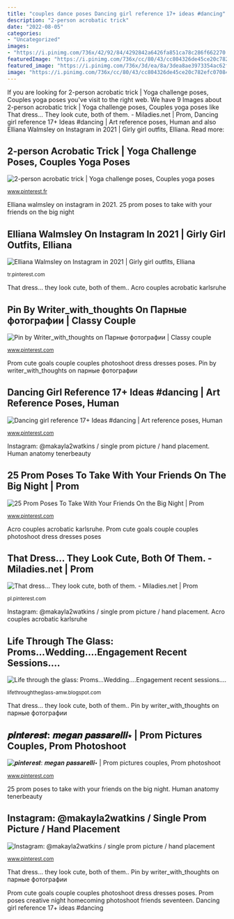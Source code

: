 ```yaml
---
title: "couples dance poses Dancing girl reference 17+ ideas #dancing"
description: "2-person acrobatic trick"
date: "2022-08-05"
categories:
- "Uncategorized"
images:
- "https://i.pinimg.com/736x/42/92/84/4292842a6426fa851ca78c286f662270.jpg"
featuredImage: "https://i.pinimg.com/736x/cc/80/43/cc804326de45ce20c782efc07084221f.jpg"
featured_image: "https://i.pinimg.com/736x/3d/ea/8a/3dea8ae3973354ac62f2f3cae69c5066--prom-photography-poses-single-senior-photography.jpg"
image: "https://i.pinimg.com/736x/cc/80/43/cc804326de45ce20c782efc07084221f.jpg"
---
```


If you are looking for 2-person acrobatic trick | Yoga challenge poses, Couples yoga poses you've visit to the right web. We have 9 Images about 2-person acrobatic trick | Yoga challenge poses, Couples yoga poses like That dress... They look cute, both of them. - Miladies.net | Prom, Dancing girl reference 17+ Ideas #dancing | Art reference poses, Human and also Elliana Walmsley on Instagram in 2021 | Girly girl outfits, Elliana. Read more:

## 2-person Acrobatic Trick | Yoga Challenge Poses, Couples Yoga Poses

![2-person acrobatic trick | Yoga challenge poses, Couples yoga poses](https://i.pinimg.com/736x/aa/85/7f/aa857fc938e40b8f7df4b21617550f5a--partneryoga-men-yoga.jpg "Elliana walmsley")

<small>www.pinterest.fr</small>

Elliana walmsley on instagram in 2021. 25 prom poses to take with your friends on the big night

## Elliana Walmsley On Instagram In 2021 | Girly Girl Outfits, Elliana

![Elliana Walmsley on Instagram in 2021 | Girly girl outfits, Elliana](https://i.pinimg.com/736x/cc/80/43/cc804326de45ce20c782efc07084221f.jpg "That dress... they look cute, both of them.")

<small>tr.pinterest.com</small>

That dress... they look cute, both of them.. Acro couples acrobatic karlsruhe

## Pin By Writer_with_thoughts On Парные фотографии | Classy Couple

![Pin by Writer_with_thoughts on Парные фотографии | Classy couple](https://i.pinimg.com/736x/e1/91/1a/e1911a809905647c98c545da96e96459.jpg "Prom poses single senior photoshoot instagram")

<small>www.pinterest.com</small>

Prom cute goals couple couples photoshoot dress dresses poses. Pin by writer_with_thoughts on парные фотографии

## Dancing Girl Reference 17+ Ideas #dancing | Art Reference Poses, Human

![Dancing girl reference 17+ Ideas #dancing | Art reference poses, Human](https://i.pinimg.com/736x/9d/fa/10/9dfa102ccebf50060dffe0e6df95bd10.jpg "Life through the glass: proms...wedding....engagement recent sessions....")

<small>www.pinterest.com</small>

Instagram: @makayla2watkins / single prom picture / hand placement. Human anatomy tenerbeauty

## 25 Prom Poses To Take With Your Friends On The Big Night | Prom

![25 Prom Poses To Take With Your Friends On the Big Night | Prom](https://i.pinimg.com/736x/7d/58/6e/7d586e1311968853963022189eeadbde--senior-prom-prom-.jpg "Prom cute goals couple couples photoshoot dress dresses poses")

<small>www.pinterest.com</small>

Acro couples acrobatic karlsruhe. Prom cute goals couple couples photoshoot dress dresses poses

## That Dress... They Look Cute, Both Of Them. - Miladies.net | Prom

![That dress... They look cute, both of them. - Miladies.net | Prom](https://i.pinimg.com/736x/42/92/84/4292842a6426fa851ca78c286f662270.jpg "Pin by writer_with_thoughts on парные фотографии")

<small>pl.pinterest.com</small>

Instagram: @makayla2watkins / single prom picture / hand placement. Acro couples acrobatic karlsruhe

## Life Through The Glass: Proms...Wedding....Engagement Recent Sessions....

![Life through the glass: Proms...Wedding....Engagement recent sessions....](http://1.bp.blogspot.com/-F6Zb6brfShA/UXtCZUARcWI/AAAAAAAABU8/XMab8AcA_Dg/s1600/1wmDSC_4965.JPG "Elliana walmsley")

<small>lifethroughtheglass-amw.blogspot.com</small>

That dress... they look cute, both of them.. Pin by writer_with_thoughts on парные фотографии

## 𝒑𝒊𝒏𝒕𝒆𝒓𝒆𝒔𝒕: 𝒎𝒆𝒈𝒂𝒏 𝒑𝒂𝒔𝒔𝒂𝒓𝒆𝒍𝒍𝒊⋆ | Prom Pictures Couples, Prom Photoshoot

![𝒑𝒊𝒏𝒕𝒆𝒓𝒆𝒔𝒕: 𝒎𝒆𝒈𝒂𝒏 𝒑𝒂𝒔𝒔𝒂𝒓𝒆𝒍𝒍𝒊⋆ | Prom pictures couples, Prom photoshoot](https://i.pinimg.com/736x/93/8e/e0/938ee0c996acda8df06c57c63a00b388.jpg "Prom cute goals couple couples photoshoot dress dresses poses")

<small>www.pinterest.com</small>

25 prom poses to take with your friends on the big night. Human anatomy tenerbeauty

## Instagram: @makayla2watkins / Single Prom Picture / Hand Placement

![Instagram: @makayla2watkins / single prom picture / hand placement](https://i.pinimg.com/736x/3d/ea/8a/3dea8ae3973354ac62f2f3cae69c5066--prom-photography-poses-single-senior-photography.jpg "Acro couples acrobatic karlsruhe")

<small>www.pinterest.com</small>

That dress... they look cute, both of them.. Pin by writer_with_thoughts on парные фотографии

Prom cute goals couple couples photoshoot dress dresses poses. Prom poses creative night homecoming photoshoot friends seventeen. Dancing girl reference 17+ ideas #dancing
